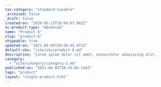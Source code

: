 ```yaml
---
tax-category: "standard-taxable"
_archived: false
_draft: false
created-on: "2020-05-13T10:04:07.062Z"
ec-product-type: "Advanced"
name: "Product 6"
slug: "product-6"
shippable: true
updated-on: "2021-04-03T20:56:45.472Z"
default-sku: "site/sku/product-6.md"
description: "Lorem ipsum dolor sit amet, consectetur adipiscing elit, sed do eiusmod tempor incididunt ut labore et dolore magna aliqua. "
category:
  - "site/category/category-2.md"
published-on: "2021-04-03T20:59:04.144Z"
tags: "product"
layout: "single-product.html"
---
```




